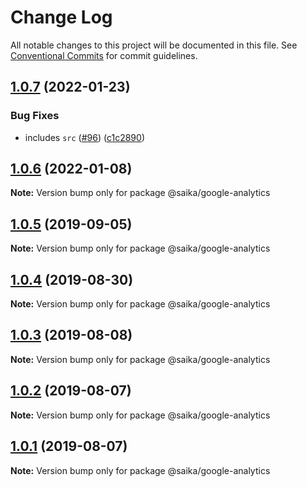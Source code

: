 # Change Log

All notable changes to this project will be documented in this file.
See [Conventional Commits](https://conventionalcommits.org) for commit guidelines.

## [1.0.7](https://github.com/2nthony/saika/compare/@saika/google-analytics@1.0.6...@saika/google-analytics@1.0.7) (2022-01-23)

### Bug Fixes

- includes `src` ([#96](https://github.com/2nthony/saika/issues/96)) ([c1c2890](https://github.com/2nthony/saika/commit/c1c2890))

## [1.0.6](https://github.com/2nthony/saika/compare/@saika/google-analytics@1.0.5...@saika/google-analytics@1.0.6) (2022-01-08)

**Note:** Version bump only for package @saika/google-analytics

## [1.0.5](https://github.com/2nthony/saika/compare/@saika/google-analytics@1.0.4...@saika/google-analytics@1.0.5) (2019-09-05)

**Note:** Version bump only for package @saika/google-analytics

## [1.0.4](https://github.com/2nthony/saika/compare/@saika/google-analytics@1.0.3...@saika/google-analytics@1.0.4) (2019-08-30)

**Note:** Version bump only for package @saika/google-analytics

## [1.0.3](https://github.com/2nthony/saika/compare/@saika/google-analytics@1.0.2...@saika/google-analytics@1.0.3) (2019-08-08)

**Note:** Version bump only for package @saika/google-analytics

## [1.0.2](https://github.com/2nthony/saika/compare/@saika/google-analytics@1.0.1...@saika/google-analytics@1.0.2) (2019-08-07)

**Note:** Version bump only for package @saika/google-analytics

## [1.0.1](https://github.com/2nthony/saika/compare/@saika/google-analytics@1.0.0...@saika/google-analytics@1.0.1) (2019-08-07)

**Note:** Version bump only for package @saika/google-analytics
